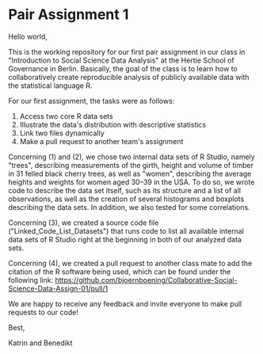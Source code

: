 # Pair Assignment 1

Hello world,

This is the working repository for our first pair assignment in our class in "Introduction to Social Science Data Analysis" at the Hertie School of Governance in Berlin. Basically, the goal of the class is to learn how to collaboratively create reproducible analysis of publicly available data with the statistical language R.

For our first assignment, the tasks were as follows:

1. Access two core R data sets
2. Illustrate the data's distribution with descriptive statistics
3. Link two files dynamically
4. Make a pull request to another team's assignment

Concerning (1) and (2), we chose two internal data sets of R Studio, namely "trees", describing measurements of the girth, height and volume of timber in 31 felled black cherry trees, as well as "women", describing the average heights and weights for women aged 30–39 in the USA. To do so, we wrote code to describe the data set itself, such as its structure and a list of all observations, as well as the creation of several histograms and boxplots describing the data sets. In addition, we also tested for some correlations.

Concerning (3), we created a source code file ("Linked_Code_List_Datasets") that runs code to list all available internal data sets of R Studio right at the beginning in both of our analyzed data sets.

Concerning (4), we created a pull request to another class mate to add the citation of the R software being used, which can be found under the following link: https://github.com/bjoernboening/Collaborative-Social-Science-Data-Assign-01/pull/1

We are happy to receive any feedback and invite everyone to make pull requests to our code!

Best,

Katrin and Benedikt
